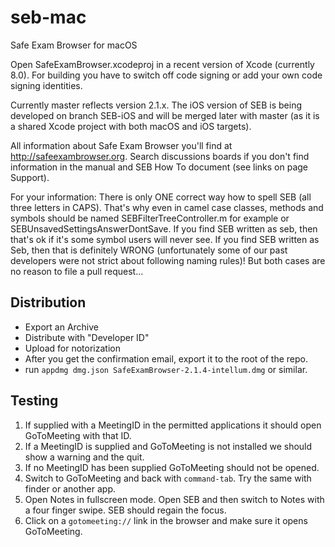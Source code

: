 # seb-mac
Safe Exam Browser for macOS

Open SafeExamBrowser.xcodeproj in a recent version of Xcode (currently 8.0). For building you have to switch off code signing or add your own code signing identities. 

Currently master reflects version 2.1.x. The iOS version of SEB is being developed on branch SEB-iOS and will be merged later with master (as it is a shared Xcode project with both macOS and iOS targets).

All information about Safe Exam Browser you'll find at http://safeexambrowser.org. Search discussions boards if you don't find  information in the manual and SEB How To document (see links on page Support).

For your information: There is only ONE correct way how to spell SEB (all three letters in CAPS). That's why even in camel case classes, methods and symbols should be named SEBFilterTreeController.m for example or SEBUnsavedSettingsAnswerDontSave. If you find SEB written as seb, then that's ok if it's some symbol users will never see. If you find SEB written as Seb, then that is definitely WRONG (unfortunately some of our past developers were not strict about following naming rules)! But both cases are no reason to file a pull request...

## Distribution
- Export an Archive
- Distribute with "Developer ID"
- Upload for notorization
- After you get the confirmation email, export it to the root of the repo.
- run `appdmg dmg.json SafeExamBrowser-2.1.4-intellum.dmg` or similar.


## Testing
1. If supplied with a MeetingID in the permitted applications it should open GoToMeeting with that ID.
1. If a MeetingID is supplied and GoToMeeting is not installed we should show a warning and the quit.
1. If no MeetingID has been supplied GoToMeeting should not be opened.
1. Switch to GoToMeeting and back with `command-tab`. Try the same with finder or another app. 
1. Open Notes in fullscreen mode. Open SEB and then switch to Notes with a four finger swipe. SEB should regain the focus.
1. Click on a `gotomeeting://` link in the browser and make sure it opens GoToMeeting.
